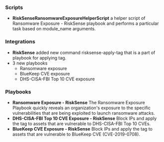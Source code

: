 
### Scripts
- __RiskSenseRansomwareExposureHelperScript__
a helper script of Ransomware Exposure - RiskSense playbook and performs a particular task based on module_name arguments.

### Integrations
- __RiskSense__
added new command risksense-apply-tag that is a part of playbook for applying tag.
 - 3 new playbooks
   - Ransomware exposure
   - BlueKeep CVE exposure
   - DHS-CISA-FBI Top 10 CVE exposure

### Playbooks
- __Ransomware Exposure - RiskSense__
The Ransomware Exposure Playbook quickly reveals an organization's exposure to the specific vulnerabilities that are being exploited to launch ransomware attacks.
- __DHS-CISA-FBI Top 10 CVE Exposure - RiskSense__
Block IPs and apply the tag to assets that are vulnerable to DHS-CISA-FBI Top 10 CVEs.
- __BlueKeep CVE Exposure - RiskSense__
Block IPs and apply the tag to assets that are vulnerable to BlueKeep CVE (CVE-2019-0708).